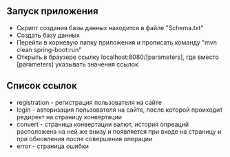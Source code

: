 ## Запуск приложения

-  Скрипт создания базы данных находится в файле "Schema.txt"
- Создать базу данных
- Перейти в корневую папку приложения и прописать команду "mvn clean spring-boot:run"
- Открыть в браузере ссылку localhost:8080/[parameters], где вместо [parameters] указывать значения ссылок

## Список ссылок

-  registration - регистрация пользователя на сайте
- login - авторизация пользователя на сайте, после которой проиходит редирект на страницу конвертации
- convert - страница конвертации валют, история опреаций расположена на ней же внизу и появляется при входе на страницу и при обновления после совершения операции
- error - страница ошибки